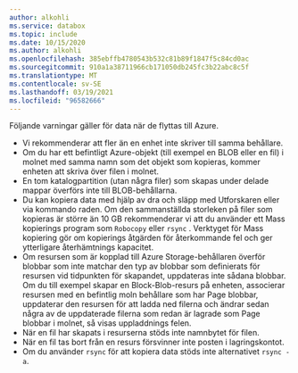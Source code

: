 ```yaml
---
author: alkohli
ms.service: databox
ms.topic: include
ms.date: 10/15/2020
ms.author: alkohli
ms.openlocfilehash: 385ebffb4780543b532c81b89f1847f5c84cd0ac
ms.sourcegitcommit: 910a1a38711966cb171050db245fc3b22abc8c5f
ms.translationtype: MT
ms.contentlocale: sv-SE
ms.lasthandoff: 03/19/2021
ms.locfileid: "96582666"
---
```

Följande varningar gäller för data när de flyttas till Azure.

- Vi rekommenderar att fler än en enhet inte skriver till samma behållare.
- Om du har ett befintligt Azure-objekt (till exempel en BLOB eller en fil) i molnet med samma namn som det objekt som kopieras, kommer enheten att skriva över filen i molnet.
- En tom katalogpartition (utan några filer) som skapas under delade mappar överförs inte till BLOB-behållarna.
- Du kan kopiera data med hjälp av dra och släpp med Utforskaren eller via kommando raden. Om den sammanställda storleken på filer som kopieras är större än 10 GB rekommenderar vi att du använder ett Mass kopierings program som `Robocopy` eller `rsync` . Verktyget för Mass kopiering gör om kopierings åtgärden för återkommande fel och ger ytterligare återhämtnings kapacitet.
- Om resursen som är kopplad till Azure Storage-behållaren överför blobbar som inte matchar den typ av blobbar som definierats för resursen vid tidpunkten för skapandet, uppdateras inte sådana blobbar. Om du till exempel skapar en Block-Blob-resurs på enheten, associerar resursen med en befintlig moln behållare som har Page blobbar, uppdaterar den resursen för att ladda ned filerna och ändrar sedan några av de uppdaterade filerna som redan är lagrade som Page blobbar i molnet, så visas uppladdnings felen.
- När en fil har skapats i resurserna stöds inte namnbytet för filen.
- När en fil tas bort från en resurs försvinner inte posten i lagringskontot.
- Om du använder `rsync` för att kopiera data stöds inte alternativet `rsync -a`.
